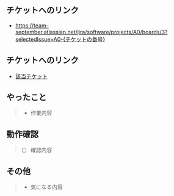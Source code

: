 ## チケットへのリンク

* https://team-september.atlassian.net/jira/software/projects/A0/boards/3?selectedIssue=A0-{チケットの番号}

## チケットへのリンク
<!-- チケットの番号を追加(https://.........A0-チケット番号) -->
- [該当チケット](https://team-september.atlassian.net/jira/software/projects/A0/boards/3?selectedIssue=A0-チケットの番号)

## やったこと
<!-- 箇条書きで書く -->
> - 作業内容

## 動作確認
<!-- チェックボックス付きの箇条書きで書く -->
> - [ ] 確認内容

## その他
<!-- 実装上の懸念点や注意点などあれば記載 -->
> - 気になる内容

<!-- マークダウンの書き方チートシート (https://qiita.com/Qiita/items/c686397e4a0f4f11683d) -->
